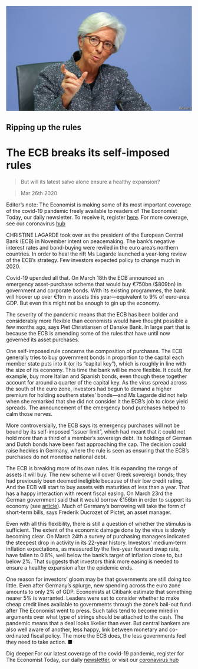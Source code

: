 ![](./images/20200328_FNP504.jpg)

## Ripping up the rules

# The ECB breaks its self-imposed rules

> But will its latest salvo alone ensure a healthy expansion?

> Mar 26th 2020

Editor’s note: The Economist is making some of its most important coverage of the covid-19 pandemic freely available to readers of The Economist Today, our daily newsletter. To receive it, register [here](https://www.economist.com//newslettersignup). For more coverage, see our coronavirus [hub](https://www.economist.com//coronavirus)

CHRISTINE LAGARDE took over as the president of the European Central Bank (ECB) in November intent on peacemaking. The bank’s negative interest rates and bond-buying were reviled in the euro area’s northern countries. In order to heal the rift Ms Lagarde launched a year-long review of the ECB’s strategy. Few investors expected policy to change much in 2020.

Covid-19 upended all that. On March 18th the ECB announced an emergency asset-purchase scheme that would buy €750bn ($809bn) in government and corporate bonds. With its existing programmes, the bank will hoover up over €1trn in assets this year—equivalent to 9% of euro-area GDP. But even this might not be enough to gin up the economy.

The severity of the pandemic means that the ECB has been bolder and considerably more flexible than economists would have thought possible a few months ago, says Piet Christiansen of Danske Bank. In large part that is because the ECB is amending some of the rules that have until now governed its asset purchases.

One self-imposed rule concerns the composition of purchases. The ECB generally tries to buy government bonds in proportion to the capital each member state puts into it (or its “capital key”), which is roughly in line with the size of its economy. This time the bank will be more flexible. It could, for example, buy more Italian and Spanish bonds, even though these together account for around a quarter of the capital key. As the virus spread across the south of the euro zone, investors had begun to demand a higher premium for holding southern states’ bonds—and Ms Lagarde did not help when she remarked that she did not consider it the ECB’s job to close yield spreads. The announcement of the emergency bond purchases helped to calm those nerves.

More controversially, the ECB says its emergency purchases will not be bound by its self-imposed “issuer limit”, which had meant that it could not hold more than a third of a member’s sovereign debt. Its holdings of German and Dutch bonds have been fast approaching the cap. The decision could raise heckles in Germany, where the rule is seen as ensuring that the ECB’s purchases do not monetise national debt.

The ECB is breaking more of its own rules. It is expanding the range of assets it will buy. The new scheme will cover Greek sovereign bonds; they had previously been deemed ineligible because of their low credit rating. And the ECB will start to buy assets with maturities of less than a year. That has a happy interaction with recent fiscal easing. On March 23rd the German government said that it would borrow €156bn in order to support its economy (see [article](https://www.economist.com//europe/2020/03/26/germany-offers-cash-for-everyone)). Much of Germany’s borrowing will take the form of short-term bills, says Frederik Ducrozet of Pictet, an asset manager.

Even with all this flexibility, there is still a question of whether the stimulus is sufficient. The extent of the economic damage done by the virus is slowly becoming clear. On March 24th a survey of purchasing managers indicated the steepest drop in activity in its 22-year history. Investors’ medium-term inflation expectations, as measured by the five-year forward swap rate, have fallen to 0.8%, well below the bank’s target of inflation close to, but below 2%. That suggests that investors think more easing is needed to ensure a healthy expansion after the epidemic ends.

One reason for investors’ gloom may be that governments are still doing too little. Even after Germany’s splurge, new spending across the euro zone amounts to only 2% of GDP. Economists at Citibank estimate that something nearer 5% is warranted. Leaders were set to consider whether to make cheap credit lines available to governments through the zone’s bail-out fund after The Economist went to press. Such talks tend to become mired in arguments over what type of strings should be attached to the cash. The pandemic means that a deal looks likelier than ever. But central bankers are also well aware of another, less happy, link between monetary and co-ordinated fiscal policy. The more the ECB does, the less governments feel they need to take action. ■

Dig deeper:For our latest coverage of the covid-19 pandemic, register for The Economist Today, our daily [newsletter](https://www.economist.com//newslettersignup), or visit our [coronavirus hub](https://www.economist.com//coronavirus)